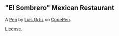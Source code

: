 "El Sombrero" Mexican Restaurant
--------------------------------


A [Pen](https://codepen.io/luiso02/pen/zWrBbB) by [Luis Ortiz](https://codepen.io/luiso02) on [CodePen](https://codepen.io).

[License](https://codepen.io/luiso02/pen/zWrBbB/license).